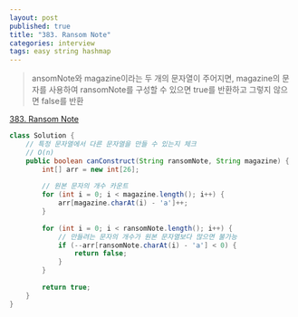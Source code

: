 ```yaml
---
layout: post
published: true
title: "383. Ransom Note"
categories: interview
tags: easy string hashmap
---
```


> ansomNote와 magazine이라는 두 개의 문자열이 주어지면, magazine의 문자를 사용하여 ransomNote를 구성할 수 있으면 true를 반환하고 그렇지 않으면 false를 반환

[383. Ransom Note](https://leetcode.com/problems/ransom-note/)

```java
class Solution {
    // 특정 문자열에서 다른 문자열을 만들 수 있는지 체크
    // O(n)
    public boolean canConstruct(String ransomNote, String magazine) {
        int[] arr = new int[26];
        
        // 원본 문자의 개수 카운트
        for (int i = 0; i < magazine.length(); i++) {
            arr[magazine.charAt(i) - 'a']++;
        }
        
        for (int i = 0; i < ransomNote.length(); i++) {
            // 만들려는 문자의 개수가 원본 문자열보다 많으면 불가능
            if (--arr[ransomNote.charAt(i) - 'a'] < 0) {
                return false;
            }
        }
        
        return true;
    }
}
```
